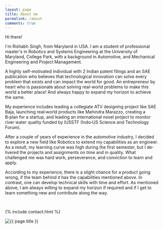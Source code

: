 ```yaml
---
layout: page
title: About me
permalink: /about
comments: true
---
```


<div class="row justify-content-between">
<div class="col-md-8 pr-5">

<p>Hi there!</p>

<p>I'm Rishabh Singh, from Maryland in USA. I am a student of professional master's in Robotics and Systems Engineering at the University of Maryland, College Park, with a background in Automotive, and Mechanical Engineering and Project Management.</p>

<p>A highly self-motivated individual with 2 Indian patent filings and an SAE publication who believes that technological innovation can solve every problem that exists and can impact the world for good. An entrepreneur by heart who is passionate about solving real-world problems to make this world a better place! And always happy to expand my horizon to achieve the same.</p>

<p>My experience includes leading a collegiate ATV designing project like SAE Baja, launching real‑world products like Mahindra Marazzo, creating a B‑plan for a startup, and leading an international novel project to monitor river water quality funded by IUSSTF (Indo‑US Science and Technology Forum).</p>

<p>After a couple of years of experience in the automotive industry, I decided to explore a new field like Robotics to extend my capabilities as an engineer. As a result, my learning curve was high during the first semester, but I de‑ livered the projects and assignments on time and in quality. What challenged me was hard work, perseverance, and conviction to learn and apply.</p>

<p>
According to my experience, there is a slight chance for a product going wrong, if the team behind it has the capabilities mentioned above. In contrast, one can develop technical skills with time and effort. As mentioned above, I am always willing to expand my horizon if required and if I get to learn something new and contribute along the way.</p>

<br />

{% include contact.html %}

</div>

<div class="col-md-4">
  <img class="featured-image img-fluid" src="{{ site.baseurl }}/assets/images/me.jpg" alt="{{ page.title }}">
</div>
</div>


 

